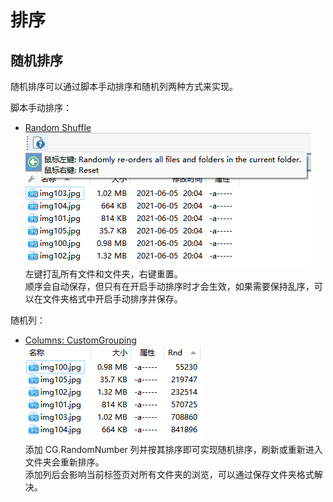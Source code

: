 # 排序
## 随机排序
随机排序可以通过脚本手动排序和随机列两种方式来实现。

脚本手动排序：
- [Random Shuffle](https://resource.dopus.com/t/button-random-shuffle/23261)  
  ![](images/Random%20Shuffle.png)  
  左键打乱所有文件和文件夹，右键重置。  
  顺序会自动保存，但只有在开启手动排序时才会生效，如果需要保持乱序，可以在文件夹格式中开启手动排序并保存。

随机列：
- [Columns: CustomGrouping](https://resource.dopus.com/t/columns-customgrouping-group-by-sizerange-filetypegroup/19009)  
  ![](images/CG.RandomNumber.png)  
  添加 CG.RandomNumber 列并按其排序即可实现随机排序，刷新或重新进入文件夹会重新排序。  
  添加列后会影响当前标签页对所有文件夹的浏览，可以通过保存文件夹格式解决。